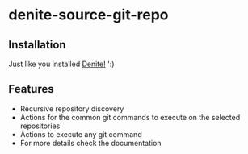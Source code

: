 # denite-source-git-repo

## Installation

Just like you installed [Denite!](https://github.com/Shougo/denite.nvim) ':)

## Features

* Recursive repository discovery
* Actions for the common git commands to execute on the selected repositories
* Actions to execute any git command
* For more details check the documentation
